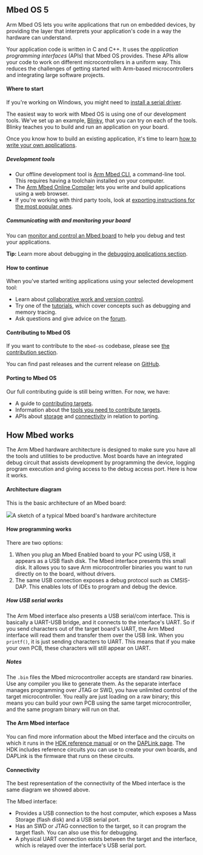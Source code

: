 ## Mbed OS 5

Arm Mbed OS lets you write applications that run on embedded devices, by providing the layer that interprets your application's code in a way the hardware can understand.

Your application code is written in C and C++. It uses the *application programming interfaces* (APIs) that Mbed OS provides. These APIs allow your code to work on different microcontrollers in a uniform way. This reduces the challenges of getting started with Arm-based microcontrollers and integrating large software projects.

#### Where to start

<span class="tips">If you're working on Windows, you might need to [install a serial driver](/docs/development/tutorials/windows-serial-driver.html).

The easiest way to work with Mbed OS is using one of our development tools. We've set up an example, [Blinky](/docs/development/tutorials/your-first-program.html), that you can try on each of the tools. Blinky teaches you to build and run an application on your board.

Once you know how to build an existing application, it's time to learn [how to write your own applications](/docs/development/reference/index.html).

##### Development tools

- Our offline development tool is [Arm Mbed CLI](/docs/development/tools/arm-mbed-cli.html), a command-line tool. This requires having a toolchain installed on your computer.
- The [Arm Mbed Online Compiler](/docs/development/tools/arm-online-compiler.html) lets you write and build applications using a web browser.
- If you're working with third party tools, look at [exporting instructions for the most popular ones](/docs/development/tools/exporting.html).

##### Communicating with and monitoring your board

You can [monitor and control an Mbed board](/docs/development/tutorials/serial-comm.html) to help you debug and test your applications.

<span class="tips">**Tip:** Learn more about debugging in the [debugging applications section](/docs/development/tutorials/debugging-applications.html).</span>

#### How to continue

When you've started writing applications using your selected development tool:

- Learn about [collaborative work and version control](/docs/development/tools/collab-online-comp.html).
- Try one of the [tutorials](/docs/development/tutorials/index.html), which cover concepts such as debugging and memory tracing.
- Ask questions and give advice on the [forum](https://os.mbed.com/forum/).

#### Contributing to Mbed OS

If you want to contribute to the `mbed-os` codebase, please see [the contribution section](/docs/development/reference/contributing.html).

You can find past releases and the current release on [GitHub](https://github.com/ARMmbed/mbed-os/releases/).

#### Porting to Mbed OS

Our full contributing guide is still being written. For now, we have:

- A guide to [contributing targets](/docs/development/reference/contributing-target.html).
- Information about the [tools you need to contribute targets](/docs/development/reference/contributing-tools.html).
- APIs about [storage](/docs/development/reference/contributing-storage.html) and [connectivity](/docs/development/reference/contributing-connectivity.html) in relation to porting.

## How Mbed works

The Arm Mbed hardware architecture is designed to make sure you have all the tools and utilities to be productive. Most boards have an integrated debug circuit that assists development by programming the device, logging program execution and giving access to the debug access port. Here is how it works.

#### Architecture diagram

This is the basic architecture of an Mbed board:

<span class="images">![](https://s3-us-west-2.amazonaws.com/mbed-os-docs-images/MbedOS@2x.png)<span>A sketch of a typical Mbed board's hardware architecture</span></span>

#### How programming works

There are two options:

1. When you plug an Mbed Enabled board to your PC using USB, it appears as a USB flash disk. The Mbed interface presents this small disk. It allows you to save Arm microcontroller binaries you want to run directly on to the board, without drivers.
2. The same USB connection exposes a debug protocol such as CMSIS-DAP. This enables lots of IDEs to program and debug the device.

##### How USB serial works

The Arm Mbed interface also presents a USB serial/com interface. This is basically a UART-USB bridge, and it connects to the interface's UART. So if you send characters out of the target board's UART, the Arm Mbed interface will read them and transfer them over the USB link. When you `printf()`, it is just sending characters to UART. This means that if you make your own PCB, these characters will still appear on UART.

##### Notes

The `.bin` files the Mbed microcontroller accepts are standard raw binaries. Use any compiler you like to generate them. As the separate interface manages programming over JTAG or SWD, you have unlimited control of the target microcontroller. You really are just loading on a raw binary; this means you can build your own PCB using the same target microcontroller, and the same program binary will run on that.

#### The Arm Mbed interface

You can find more information about the Mbed interface and the circuits on which it runs in the [HDK reference manual](/docs/development/reference/contributing-tools.html#arm-mbed-hdk) or on the [DAPLink page](/docs/development/tools/daplink.html). The HDK includes reference circuits you can use to create your own boards, and DAPLink is the firmware that runs on these circuits.

#### Connectivity

The best representation of the connectivity of the Mbed interface is the same diagram we showed above.

The Mbed interface:

- Provides a USB connection to the host computer, which exposes a Mass Storage (flash disk) and a USB serial port.
- Has an SWD or JTAG connection to the target, so it can program the target flash. You can also use this for debugging.
- A physical UART connection exists between the target and the interface, which is relayed over the interface's USB serial port.
